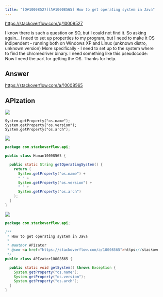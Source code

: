 ```yaml
---
title: "[Q#10008527][A#10008565] How to get operating system in Java"
---
```


https://stackoverflow.com/q/10008527

I know there is such a question on SO, but I could not find it. So asking again...
I need to set up properties to my program, but I need to make it OS indipendent - running both on Windows XP and Linux (unknown distro, unknown version)
More specifically - I need to set up to the system where to find the chromedriver binary. I need something like this pseudocode:
Now I need the part for getting the OS. Thanks for help.

## Answer

https://stackoverflow.com/a/10008565



## APIzation

<div class="code-3columns-row">

<div class="code-3columns-column">

<div><img src="/stackoverflow.png" /></div>

```plain
System.getProperty("os.name");
System.getProperty("os.version");
System.getProperty("os.arch");
```

</div>

<div class="code-3columns-column">

<div><img src="/human.png" /></div>

```java
package com.stackoverflow.api;

public class Human10008565 {

  public static String getOperatingSystem() {
    return (
      System.getProperty("os.name") +
      " " +
      System.getProperty("os.version") +
      " " +
      System.getProperty("os.arch")
    );
  }
}

```

</div>

<div class="code-3columns-column">

<div><img src="/apizator.png" /></div>

```java
package com.stackoverflow.api;

/**
 * How to get operating system in Java
 *
 * @author APIzator
 * @see <a href="https://stackoverflow.com/a/10008565">https://stackoverflow.com/a/10008565</a>
 */
public class APIzator10008565 {

  public static void getSystem() throws Exception {
    System.getProperty("os.name");
    System.getProperty("os.version");
    System.getProperty("os.arch");
  }
}

```

</div>

</div>